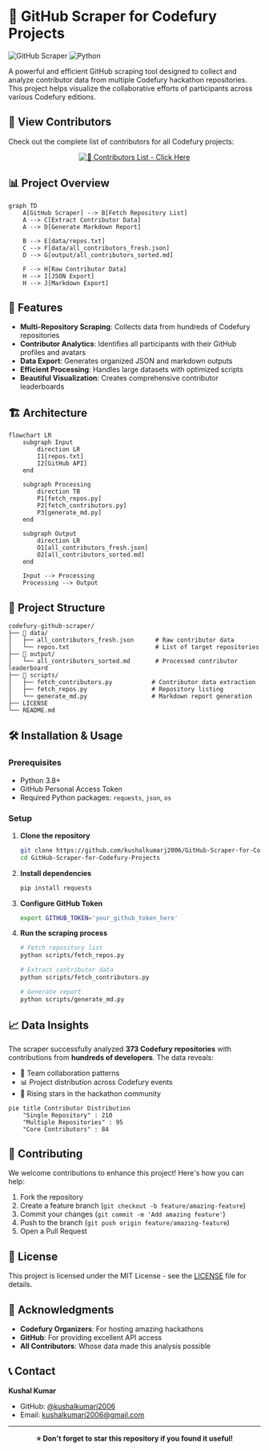 # 🌟 GitHub Scraper for Codefury Projects

![GitHub Scraper](https://img.shields.io/badge/Project-GitHub%20Scraper-blueviolet)
![Python](https://img.shields.io/badge/Language-Python-green)

A powerful and efficient GitHub scraping tool designed to collect and analyze contributor data from multiple Codefury hackathon repositories. This project helps visualize the collaborative efforts of participants across various Codefury editions.

## 📄 View Contributors

Check out the complete list of contributors for all Codefury projects:

<div align="center">

[![🚀 Contributors List - Click Here](https://img.shields.io/badge/🚀%20Contributor%20List-Click%20Here-brightgreen?style=for-the-badge&logo=github)](output/all_contributors_sorted.md)

</div>


## 📊 Project Overview

```mermaid
graph TD
    A[GitHub Scraper] --> B[Fetch Repository List]
    A --> C[Extract Contributor Data]
    A --> D[Generate Markdown Report]
    
    B --> E[data/repos.txt]
    C --> F[data/all_contributors_fresh.json]
    D --> G[output/all_contributors_sorted.md]
    
    F --> H[Raw Contributor Data]
    H --> I[JSON Export]
    H --> J[Markdown Export]

```

## 🚀 Features

- **Multi-Repository Scraping**: Collects data from hundreds of Codefury repositories
- **Contributor Analytics**: Identifies all participants with their GitHub profiles and avatars
- **Data Export**: Generates organized JSON and markdown outputs
- **Efficient Processing**: Handles large datasets with optimized scripts
- **Beautiful Visualization**: Creates comprehensive contributor leaderboards

## 🏗️ Architecture

```mermaid
flowchart LR
    subgraph Input
        direction LR
        I1[repos.txt]
        I2[GitHub API]
    end

    subgraph Processing
        direction TB
        P1[fetch_repos.py]
        P2[fetch_contributors.py]
        P3[generate_md.py]
    end

    subgraph Output
        direction LR
        O1[all_contributors_fresh.json]
        O2[all_contributors_sorted.md]
    end

    Input --> Processing
    Processing --> Output
```

## 📁 Project Structure

```
codefury-github-scraper/
├── 📂 data/
│   ├── all_contributors_fresh.json      # Raw contributor data
│   └── repos.txt                        # List of target repositories
├── 📂 output/
│   └── all_contributors_sorted.md       # Processed contributor leaderboard
├── 📂 scripts/
│   ├── fetch_contributors.py           # Contributor data extraction
│   ├── fetch_repos.py                  # Repository listing
│   └── generate_md.py                  # Markdown report generation
├── LICENSE
└── README.md
```

## 🛠️ Installation & Usage

### Prerequisites
- Python 3.8+
- GitHub Personal Access Token
- Required Python packages: `requests`, `json`, `os`

### Setup

1. **Clone the repository**
   ```bash
   git clone https://github.com/kushalkumarj2006/GitHub-Scraper-for-Codefury-Projects.git
   cd GitHub-Scraper-for-Codefury-Projects
   ```

2. **Install dependencies**
   ```bash
   pip install requests
   ```

3. **Configure GitHub Token**
   ```bash
   export GITHUB_TOKEN='your_github_token_here'
   ```

4. **Run the scraping process**
   ```bash
   # Fetch repository list
   python scripts/fetch_repos.py
   
   # Extract contributor data
   python scripts/fetch_contributors.py
   
   # Generate report
   python scripts/generate_md.py
   ```

## 📈 Data Insights

The scraper successfully analyzed **373 Codefury repositories** with contributions from **hundreds of developers**. The data reveals:

- 👥 Team collaboration patterns
- 📊 Project distribution across Codefury events
- 🌟 Rising stars in the hackathon community

```mermaid
pie title Contributor Distribution
    "Single Repository" : 210
    "Multiple Repositories" : 95
    "Core Contributors" : 84
```

## 🤝 Contributing

We welcome contributions to enhance this project! Here's how you can help:

1. Fork the repository
2. Create a feature branch (`git checkout -b feature/amazing-feature`)
3. Commit your changes (`git commit -m 'Add amazing feature'`)
4. Push to the branch (`git push origin feature/amazing-feature`)
5. Open a Pull Request

## 📄 License

This project is licensed under the MIT License - see the [LICENSE](LICENSE) file for details.

## 🙏 Acknowledgments

- **Codefury Organizers**: For hosting amazing hackathons
- **GitHub**: For providing excellent API access
- **All Contributors**: Whose data made this analysis possible

## 📞 Contact

**Kushal Kumar**  
- GitHub: [@kushalkumarj2006](https://github.com/kushalkumarj2006)
- Email: kushalkumarj2006@gmail.com

---

<div align="center">

**⭐ Don't forget to star this repository if you found it useful!**

</div>
